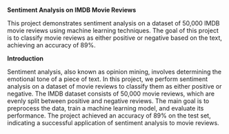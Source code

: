 **Sentiment Analysis on IMDB Movie Reviews**

This project demonstrates sentiment analysis on a dataset of 50,000 IMDB movie reviews using machine learning techniques. The goal of this project is to classify movie reviews as either positive or negative based on the text, achieving an accuracy of 89%.

**Introduction**

Sentiment analysis, also known as opinion mining, involves determining the emotional tone of a piece of text. In this project, we perform sentiment analysis on a dataset of movie reviews to classify them as either positive or negative.
The IMDB dataset consists of 50,000 movie reviews, which are evenly split between positive and negative reviews. The main goal is to preprocess the data, train a machine learning model, and evaluate its performance. The project achieved an accuracy of 89% on the test set, indicating a successful application of sentiment analysis to movie reviews.
